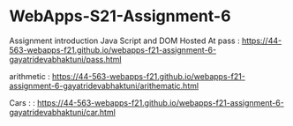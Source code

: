 # WebApps-S21-Assignment-6
Assignment introduction Java Script and DOM
Hosted At
pass : https://44-563-webapps-f21.github.io/webapps-f21-assignment-6-gayatridevabhaktuni/pass.html 

arithmetic :  https://44-563-webapps-f21.github.io/webapps-f21-assignment-6-gayatridevabhaktuni/arithematic.html

Cars : :  https://44-563-webapps-f21.github.io/webapps-f21-assignment-6-gayatridevabhaktuni/car.html
